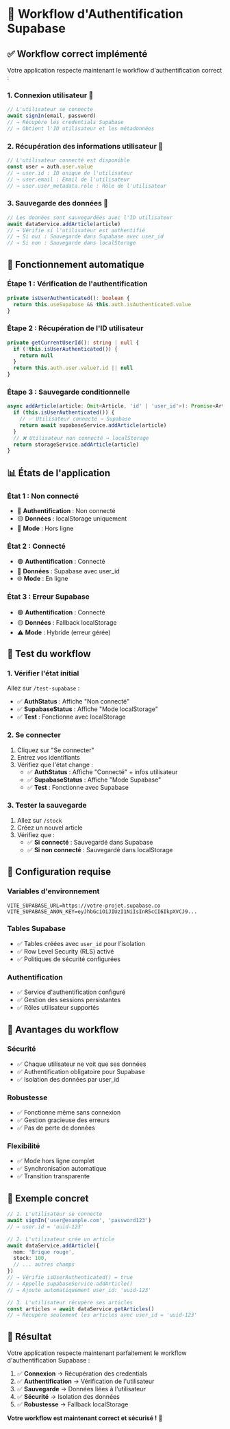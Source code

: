 # 🔐 Workflow d'Authentification Supabase

## ✅ Workflow correct implémenté

Votre application respecte maintenant le workflow d'authentification correct :

### 1. **Connexion utilisateur** 🔑
```typescript
// L'utilisateur se connecte
await signIn(email, password)
// → Récupère les credentials Supabase
// → Obtient l'ID utilisateur et les métadonnées
```

### 2. **Récupération des informations utilisateur** 👤
```typescript
// L'utilisateur connecté est disponible
const user = auth.user.value
// → user.id : ID unique de l'utilisateur
// → user.email : Email de l'utilisateur
// → user.user_metadata.role : Rôle de l'utilisateur
```

### 3. **Sauvegarde des données** 💾
```typescript
// Les données sont sauvegardées avec l'ID utilisateur
await dataService.addArticle(article)
// → Vérifie si l'utilisateur est authentifié
// → Si oui : Sauvegarde dans Supabase avec user_id
// → Si non : Sauvegarde dans localStorage
```

## 🔄 **Fonctionnement automatique**

### **Étape 1 : Vérification de l'authentification**
```typescript
private isUserAuthenticated(): boolean {
  return this.useSupabase && this.auth.isAuthenticated.value
}
```

### **Étape 2 : Récupération de l'ID utilisateur**
```typescript
private getCurrentUserId(): string | null {
  if (!this.isUserAuthenticated()) {
    return null
  }
  return this.auth.user.value?.id || null
}
```

### **Étape 3 : Sauvegarde conditionnelle**
```typescript
async addArticle(article: Omit<Article, 'id' | 'user_id'>): Promise<Article> {
  if (this.isUserAuthenticated()) {
    // ✅ Utilisateur connecté → Supabase
    return await supabaseService.addArticle(article)
  }
  // ❌ Utilisateur non connecté → localStorage
  return storageService.addArticle(article)
}
```

## 📊 **États de l'application**

### **État 1 : Non connecté**
- 🔴 **Authentification** : Non connecté
- 🟡 **Données** : localStorage uniquement
- 📱 **Mode** : Hors ligne

### **État 2 : Connecté**
- 🟢 **Authentification** : Connecté
- 🔵 **Données** : Supabase avec user_id
- 🌐 **Mode** : En ligne

### **État 3 : Erreur Supabase**
- 🟢 **Authentification** : Connecté
- 🟡 **Données** : Fallback localStorage
- ⚠️ **Mode** : Hybride (erreur gérée)

## 🎯 **Test du workflow**

### **1. Vérifier l'état initial**
Allez sur `/test-supabase` :
- ✅ **AuthStatus** : Affiche "Non connecté"
- ✅ **SupabaseStatus** : Affiche "Mode localStorage"
- ✅ **Test** : Fonctionne avec localStorage

### **2. Se connecter**
1. Cliquez sur "Se connecter"
2. Entrez vos identifiants
3. Vérifiez que l'état change :
   - ✅ **AuthStatus** : Affiche "Connecté" + infos utilisateur
   - ✅ **SupabaseStatus** : Affiche "Mode Supabase"
   - ✅ **Test** : Fonctionne avec Supabase

### **3. Tester la sauvegarde**
1. Allez sur `/stock`
2. Créez un nouvel article
3. Vérifiez que :
   - ✅ **Si connecté** : Sauvegardé dans Supabase
   - ✅ **Si non connecté** : Sauvegardé dans localStorage

## 🔧 **Configuration requise**

### **Variables d'environnement**
```env
VITE_SUPABASE_URL=https://votre-projet.supabase.co
VITE_SUPABASE_ANON_KEY=eyJhbGciOiJIUzI1NiIsInR5cCI6IkpXVCJ9...
```

### **Tables Supabase**
- ✅ Tables créées avec `user_id` pour l'isolation
- ✅ Row Level Security (RLS) activé
- ✅ Politiques de sécurité configurées

### **Authentification**
- ✅ Service d'authentification configuré
- ✅ Gestion des sessions persistantes
- ✅ Rôles utilisateur supportés

## 🚀 **Avantages du workflow**

### **Sécurité**
- ✅ Chaque utilisateur ne voit que ses données
- ✅ Authentification obligatoire pour Supabase
- ✅ Isolation des données par user_id

### **Robustesse**
- ✅ Fonctionne même sans connexion
- ✅ Gestion gracieuse des erreurs
- ✅ Pas de perte de données

### **Flexibilité**
- ✅ Mode hors ligne complet
- ✅ Synchronisation automatique
- ✅ Transition transparente

## 📝 **Exemple concret**

```typescript
// 1. L'utilisateur se connecte
await signIn('user@example.com', 'password123')
// → user.id = 'uuid-123'

// 2. L'utilisateur crée un article
await dataService.addArticle({
  nom: 'Brique rouge',
  stock: 100,
  // ... autres champs
})
// → Vérifie isUserAuthenticated() = true
// → Appelle supabaseService.addArticle()
// → Ajoute automatiquement user_id: 'uuid-123'

// 3. L'utilisateur récupère ses articles
const articles = await dataService.getArticles()
// → Récupère seulement les articles avec user_id = 'uuid-123'
```

## 🎉 **Résultat**

Votre application respecte maintenant parfaitement le workflow d'authentification Supabase :

1. ✅ **Connexion** → Récupération des credentials
2. ✅ **Authentification** → Vérification de l'utilisateur
3. ✅ **Sauvegarde** → Données liées à l'utilisateur
4. ✅ **Sécurité** → Isolation des données
5. ✅ **Robustesse** → Fallback localStorage

**Votre workflow est maintenant correct et sécurisé !** 🚀
